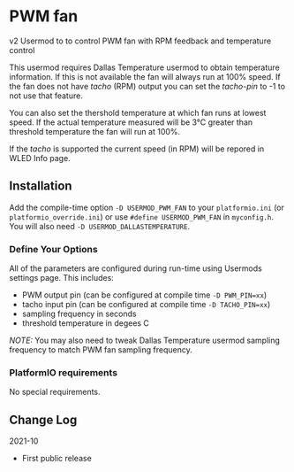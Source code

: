 # PWM fan

v2 Usermod to to control PWM fan with RPM feedback and temperature control

This usermod requires Dallas Temperature usermod to obtain temperature information. If this is not available the fan will always run at 100% speed.
If the fan does not have _tacho_ (RPM) output you can set the _tacho-pin_ to -1 to not use that feature.

You can also set the thershold temperature at which fan runs at lowest speed. If the actual temperature measured will be 3°C greater than threshold temperature the fan will run at 100%.

If the _tacho_ is supported the current speed (in RPM) will be repored in WLED Info page.

## Installation

Add the compile-time option `-D USERMOD_PWM_FAN` to your `platformio.ini` (or `platformio_override.ini`) or use `#define USERMOD_PWM_FAN` in `myconfig.h`.
You will also need `-D USERMOD_DALLASTEMPERATURE`.

### Define Your Options

All of the parameters are configured during run-time using Usermods settings page.
This includes:

* PWM output pin (can be configured at compile time `-D PWM_PIN=xx`)
* tacho input pin (can be configured at compile time `-D TACHO_PIN=xx`)
* sampling frequency in seconds
* threshold temperature in degees C

_NOTE:_ You may also need to tweak Dallas Temperature usermod sampling frequency to match PWM fan sampling frequency.

### PlatformIO requirements

No special requirements.

## Change Log

2021-10
* First public release
